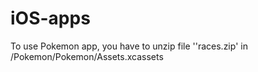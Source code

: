 # iOS-apps

To use Pokemon app, you have to unzip file ''races.zip' in /Pokemon/Pokemon/Assets.xcassets
